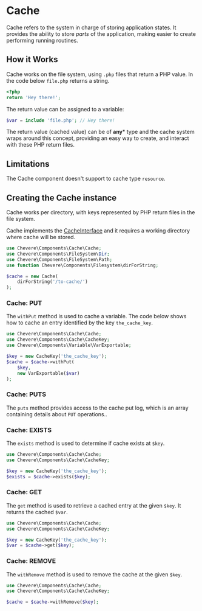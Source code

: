 # Cache

Cache refers to the system in charge of storing application states. It provides the ability to store _parts_ of the application, making easier to create performing running routines.

## How it Works

Cache works on the file system, using `.php` files that return a PHP value. In the code below `file.php` returns a string.

```php
<?php
return 'Hey there!';
```

The return value can be assigned to a variable:

```php
$var = include 'file.php'; // Hey there!
```

The return value (cached value) can be of **any*** type and the cache system wraps around this concept, providing an easy way to create, and interact with these PHP return files.

## Limitations

The Cache component doesn't support to cache type `resource`.

## Creating the Cache instance

Cache works per directory, with keys represented by PHP return files in the file system.

Cache implements the [CacheInterface](../reference/Chevere/Interfaces/Cache/CacheInterface.md) and it requires a working directory where cache will be stored.

```php
use Chevere\Components\Cache\Cache;
use Chevere\Components\FileSystem\Dir;
use Chevere\Components\FileSystem\Path;
use function Chevere\Components\Filesystem\dirForString;

$cache = new Cache(
    dirForString('/to-cache/')
);
```

### Cache: PUT

The `withPut` method is used to cache a variable. The code below shows how to cache an entry identified by the key `the_cache_key`.

```php
use Chevere\Components\Cache\Cache;
use Chevere\Components\Cache\CacheKey;
use Chevere\Components\Variable\VarExportable;

$key = new CacheKey('the_cache_key');
$cache = $cache->withPut(
    $key,
    new VarExportable($var)
);
```

### Cache: PUTS

The `puts` method provides access to the cache put log, which is an array containing details about `PUT` operations..

### Cache: EXISTS

The `exists` method is used to determine if cache exists at `$key`.

```php
use Chevere\Components\Cache\Cache;
use Chevere\Components\Cache\CacheKey;

$key = new CacheKey('the_cache_key');
$exists = $cache->exists($key);
```

### Cache: GET

The `get` method is used to retrieve a cached entry at the given `$key`. It returns the cached `$var`.

```php
use Chevere\Components\Cache\Cache;
use Chevere\Components\Cache\CacheKey;

$key = new CacheKey('the_cache_key');
$var = $cache->get($key);
```

### Cache: REMOVE

The `withRemove` method is used to remove the cache at the given `$key`.

```php
use Chevere\Components\Cache\Cache;
use Chevere\Components\Cache\CacheKey;

$cache = $cache->withRemove($key);
```
